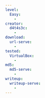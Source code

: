 ```yaml
---
level:
  Easy:
    -
creator:
  d4t4s3c:
    -
download:
  url-serve:
    -
tested:
  VirtualBox:
    -
md5:
  md5-serve:
    -
writeup:
  writeup-serve:
    -
---
```

